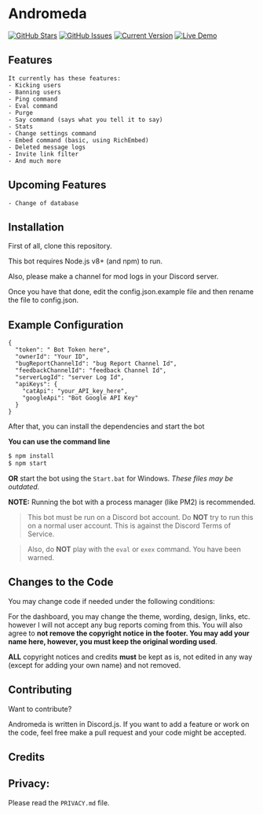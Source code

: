 # Andromeda

[![GitHub Stars](https://img.shields.io/github/stars/GumptiousCone14/Andromeda/node-chat.svg)](https://github.com/GumptiousCone14/Andromeda) [![GitHub Issues](https://img.shields.io/github/issues/IgorAntun/node-chat.svg)](https://github.com/IgorAntun/node-chat/issues) [![Current Version](https://img.shields.io/badge/version-0.0.1-red.svg)](https://github.com/GumptiousCone14/Andromeda) [![Live Demo](https://img.shields.io/badge/demo-ofline-green.svg)](https://igorantun.com/chat)

## Features
```
It currently has these features:
- Kicking users
- Banning users
- Ping command
- Eval command
- Purge
- Say command (says what you tell it to say)
- Stats
- Change settings command
- Embed command (basic, using RichEmbed)
- Deleted message logs
- Invite link filter
- And much more
```

## Upcoming Features
```
- Change of database
```

## Installation

First of all, clone this repository.

This bot requires Node.js v8+ (and npm) to run.

Also, please make a channel for mod logs in your Discord server.

Once you have that done, edit the config.json.example file and then rename the file to config.json.

## Example Configuration
```
{
  "token": " Bot Token here",
  "ownerId": "Your ID",
  "bugReportChannelId": "bug Report Channel Id",
  "feedbackChannelId": "feedback Channel Id",
  "serverLogId": "server Log Id",
  "apiKeys": {
    "catApi": "your_API_key_here",
    "googleApi": "Bot Google API Key"
  }
}
```

After that, you can install the dependencies and start the bot


**You can use the command line**

```bash
$ npm install 
$ npm start
```

**OR** start the bot using the `Start.bat` for Windows. _These files may be outdated._

**NOTE:** Running the bot with a process manager (like PM2) is recommended.

>This bot must be run on a Discord bot account. Do __NOT__ try to run this on a normal user account. This is against the Discord Terms of Service.

>Also, do __NOT__ play with the `eval` or `exex` command. You have been warned.

## Changes to the Code

You may change code if needed under the following conditions:

For the dashboard, you may change the theme, wording, design, links, etc. however I will not accept any bug reports coming from this. You will also agree to **not remove the copyright notice in the footer. You may add your name here, however, you must keep the original wording used**.

**ALL** copyright notices and credits **must** be kept as is, not edited in any way (except for adding your own name) and not removed.

## Contributing

Want to contribute?

Andromeda is written in Discord.js. If you want to add a feature or work on the code, feel free make a pull request and your code might be accepted.

## Credits


## Privacy:

Please read the `PRIVACY.md` file.
